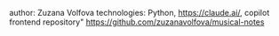 author: Zuzana Volfova
technologies: Python, https://claude.ai/, copilot
frontend repository" https://github.com/zuzanavolfova/musical-notes
